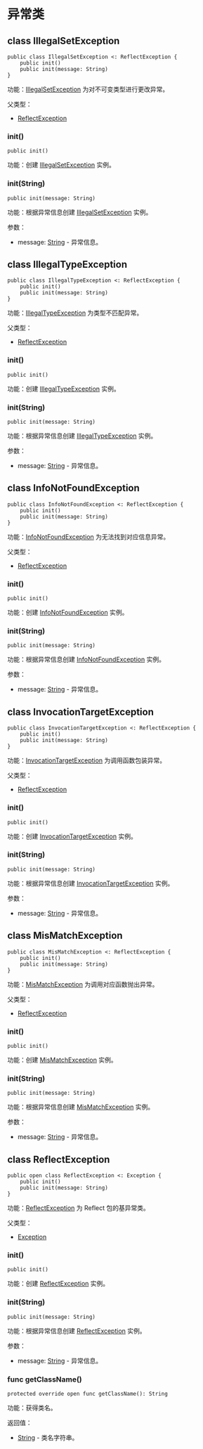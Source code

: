 # 异常类

## class IllegalSetException

```cangjie
public class IllegalSetException <: ReflectException {
    public init()
    public init(message: String)
}
```

功能：[IllegalSetException](reflect_package_exceptions.md#class-illegalsetexception) 为对不可变类型进行更改异常。

父类型：

- [ReflectException](#class-reflectexception)

### init()

```cangjie
public init()
```

功能：创建 [IllegalSetException](reflect_package_exceptions.md#class-illegalsetexception) 实例。

### init(String)

```cangjie
public init(message: String)
```

功能：根据异常信息创建 [IllegalSetException](reflect_package_exceptions.md#class-illegalsetexception) 实例。

参数：

- message: [String](../../core/core_package_api/core_package_structs.md#struct-string) - 异常信息。

## class IllegalTypeException

```cangjie
public class IllegalTypeException <: ReflectException {
    public init()
    public init(message: String)
}
```

功能：[IllegalTypeException](reflect_package_exceptions.md#class-illegaltypeexception) 为类型不匹配异常。

父类型：

- [ReflectException](#class-reflectexception)

### init()

```cangjie
public init()
```

功能：创建 [IllegalTypeException](reflect_package_exceptions.md#class-illegaltypeexception) 实例。

### init(String)

```cangjie
public init(message: String)
```

功能：根据异常信息创建 [IllegalTypeException](reflect_package_exceptions.md#class-illegaltypeexception) 实例。

参数：

- message: [String](../../core/core_package_api/core_package_structs.md#struct-string) - 异常信息。

## class InfoNotFoundException

```cangjie
public class InfoNotFoundException <: ReflectException {
    public init()
    public init(message: String)
}
```

功能：[InfoNotFoundException](reflect_package_exceptions.md#class-infonotfoundexception) 为无法找到对应信息异常。

父类型：

- [ReflectException](#class-reflectexception)

### init()

```cangjie
public init()
```

功能：创建 [InfoNotFoundException](reflect_package_exceptions.md#class-infonotfoundexception) 实例。

### init(String)

```cangjie
public init(message: String)
```

功能：根据异常信息创建 [InfoNotFoundException](reflect_package_exceptions.md#class-infonotfoundexception) 实例。

参数：

- message: [String](../../core/core_package_api/core_package_structs.md#struct-string) - 异常信息。

## class InvocationTargetException

```cangjie
public class InvocationTargetException <: ReflectException {
    public init()
    public init(message: String)
}
```

功能：[InvocationTargetException](reflect_package_exceptions.md#class-invocationtargetexception) 为调用函数包装异常。

父类型：

- [ReflectException](#class-reflectexception)

### init()

```cangjie
public init()
```

功能：创建 [InvocationTargetException](reflect_package_exceptions.md#class-invocationtargetexception) 实例。

### init(String)

```cangjie
public init(message: String)
```

功能：根据异常信息创建 [InvocationTargetException](reflect_package_exceptions.md#class-invocationtargetexception) 实例。

参数：

- message: [String](../../core/core_package_api/core_package_structs.md#struct-string) - 异常信息。

## class MisMatchException

```cangjie
public class MisMatchException <: ReflectException {
    public init()
    public init(message: String)
}
```

功能：[MisMatchException](reflect_package_exceptions.md#class-mismatchexception) 为调用对应函数抛出异常。

父类型：

- [ReflectException](#class-reflectexception)

### init()

```cangjie
public init()
```

功能：创建 [MisMatchException](reflect_package_exceptions.md#class-mismatchexception) 实例。

### init(String)

```cangjie
public init(message: String)
```

功能：根据异常信息创建 [MisMatchException](reflect_package_exceptions.md#class-mismatchexception) 实例。

参数：

- message: [String](../../core/core_package_api/core_package_structs.md#struct-string) - 异常信息。

## class ReflectException

```cangjie
public open class ReflectException <: Exception {
    public init()
    public init(message: String)
}
```

功能：[ReflectException](reflect_package_exceptions.md#class-reflectexception) 为 Reflect 包的基异常类。

父类型：

- [Exception](../../core/core_package_api/core_package_exceptions.md#class-exception)

### init()

```cangjie
public init()
```

功能：创建 [ReflectException](reflect_package_exceptions.md#class-reflectexception) 实例。

### init(String)

```cangjie
public init(message: String)
```

功能：根据异常信息创建 [ReflectException](reflect_package_exceptions.md#class-reflectexception) 实例。

参数：

- message: [String](../../core/core_package_api/core_package_structs.md#struct-string) - 异常信息。

### func getClassName()

```cangjie
protected override open func getClassName(): String
```

功能：获得类名。

返回值：

- [String](../../core/core_package_api/core_package_structs.md#struct-string) - 类名字符串。
